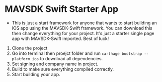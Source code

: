 # MAVSDK Swift Starter App

* This is just a start framework for anyone that wants to start building an iOS app using the MAVSDK-Swift framework. You can download this then change everything for your project. It's just a starter single page app with MAVSDK-Swift imported. Best of luck!

1. Clone the project 
2. Go into terminal then proejct folder and run `carthage bootstrap --platform ios` to download all dependencies. 
3. Set signing and company name in project.
4. Build to make sure everything compiled correctly.
5. Start building your app.
